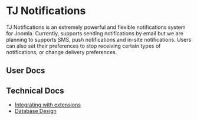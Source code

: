 # TJ Notifications
TJ Notifications is an extremely powerful and flexible notifications system for Joomla. Currently, supports sending notifications by email but we are planning to supports SMS, push notifications and in-site notifications. Users can also set their preferences to stop receiving certain types of notifications, or change delivery preferences.


## User Docs

## Technical Docs
- [Integrating with extensions](integrating-with-extensions)
- [Database Design](database-schema)
